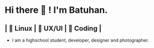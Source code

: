 # Hi there 👋 ! I'm Batuhan. 
## | 💛 Linux | 💙 UX/UI | 💚 Coding |
- I am a highschool student, developer, designer and photographer.
